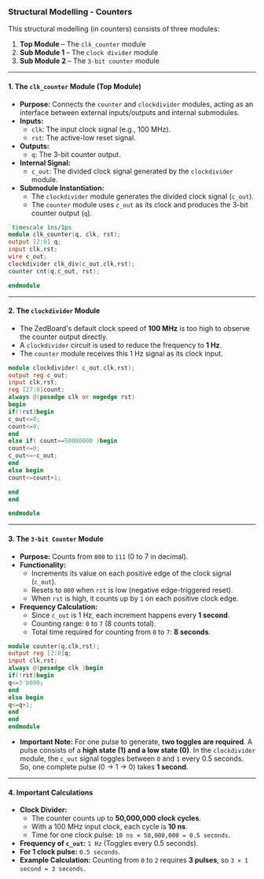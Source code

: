 ### Structural Modelling - Counters

This structural modelling (in counters) consists of three modules:

1. **Top Module** – The `clk_counter` module
2. **Sub Module 1** – The `clock divider` module
3. **Sub Module 2** – The `3-bit counter` module

---

#### 1. The `clk_counter` Module (Top Module)
- **Purpose:** Connects the `counter` and `clockdivider` modules, acting as an interface between external inputs/outputs and internal submodules.
- **Inputs:**  
  - `clk`: The input clock signal (e.g., 100 MHz).
  - `rst`: The active-low reset signal.
- **Outputs:**
  - `q`: The 3-bit counter output.
- **Internal Signal:**
  - `c_out`: The divided clock signal generated by the `clockdivider` module.
- **Submodule Instantiation:**
  - The `clockdivider` module generates the divided clock signal (`c_out`).
  - The `counter` module uses `c_out` as its clock and produces the 3-bit counter output (`q`).

```verilog
`timescale 1ns/1ps
module clk_counter(q, clk, rst);
output [2:0] q;
input clk,rst;
wire c_out;
clockdivider clk_div(c_out,clk,rst);
counter cnt(q,c_out, rst);

endmodule
```

---

#### 2. The `clockdivider` Module
- The ZedBoard's default clock speed of **100 MHz** is too high to observe the counter output directly.
- A `clockdivider` circuit is used to reduce the frequency to **1 Hz**.
- The `counter` module receives this 1 Hz signal as its clock input.

```verilog
module clockdivider( c_out,clk,rst);
output reg c_out;
input clk,rst;
reg [27:0]count;
always @(posedge clk or negedge rst)
begin
if(!rst)begin
c_out<=0;
count<=0;
end
else if( count==50000000 )begin
count<=0;
c_out<=~c_out;
end
else begin
count<=count+1;

end 
end

endmodule
```

---

#### 3. The `3-bit Counter` Module
- **Purpose:** Counts from `000` to `111` (0 to 7 in decimal).
- **Functionality:**
  - Increments its value on each positive edge of the clock signal (`c_out`).
  - Resets to `000` when `rst` is low (negative edge-triggered reset).
  - When `rst` is high, it counts up by `1` on each positive clock edge.
- **Frequency Calculation:**
  - Since `c_out` is 1 Hz, each increment happens every **1 second**.
  - Counting range: `0` to `7` (8 counts total).
  - Total time required for counting from `0` to `7`: **8 seconds**.

```verilog
module counter(q,clk,rst);
output reg [2:0]q;
input clk,rst;
always @(posedge clk )begin
if(!rst)begin
q<=3'b000;
end
else begin
q<=q+1;
end
end 
endmodule
```

- **Important Note:** For one pulse to generate, **two toggles are required**. A pulse consists of a **high state (1) and a low state (0)**. In the `clockdivider` module, the `c_out` signal toggles between `0` and `1` every 0.5 seconds. So, one complete pulse (0 -> 1 -> 0) takes **1 second**.

---

#### 4. Important Calculations
- **Clock Divider:**
  - The counter counts up to **50,000,000 clock cycles**.
  - With a 100 MHz input clock, each cycle is **10 ns**.
  - Time for one clock pulse: `10 ns × 50,000,000 = 0.5 seconds`.
- **Frequency of `c_out`:** `1 Hz` (Toggles every 0.5 seconds).
- **For 1 clock pulse:** `0.5 seconds`.
- **Example Calculation:** Counting from `0` to `2` requires **3 pulses**, so `3 × 1 second = 3 seconds`.

